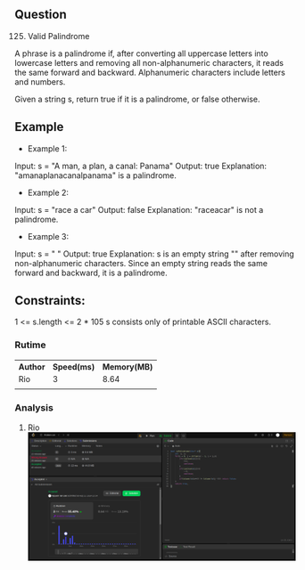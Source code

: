 

## Question
125. Valid Palindrome
 
A phrase is a palindrome if, after converting all uppercase letters into lowercase letters and removing all non-alphanumeric characters, it reads the same forward and backward. Alphanumeric characters include letters and numbers.

Given a string s, return true if it is a palindrome, or false otherwise.

 

## Example
- Example 1:

Input: s = "A man, a plan, a canal: Panama"
Output: true
Explanation: "amanaplanacanalpanama" is a palindrome.

- Example 2:

Input: s = "race a car"
Output: false
Explanation: "raceacar" is not a palindrome.


- Example 3:

Input: s = " "
Output: true
Explanation: s is an empty string "" after removing non-alphanumeric characters.
Since an empty string reads the same forward and backward, it is a palindrome.


## Constraints:

1 <= s.length <= 2 * 105
s consists only of printable ASCII characters.
### Rutime
<table>
  <tr>
    <th>Author</th>
    <th>Speed(ms)</th>
    <th>Memory(MB)</th>
  </tr>
 
  <tr>
    <td>Rio</td>
    <td>3</td>
    <td>8.64</td>
  </tr>
  <tr>
    <td></td>
    <td></td>
    <td></td>
  </tr>
</table>


### Analysis
1. Rio 
![im](img/rio.png)

